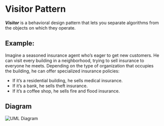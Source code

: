 # Visitor Pattern

**_Visitor_** is a behavioral design pattern that lets you separate algorithms from the objects on which they operate.

## Example:
Imagine a seasoned insurance agent who’s eager to get new customers. He can visit every building in a neighborhood, trying to sell insurance to everyone he meets. Depending on the type of organization that occupies the building, he can offer specialized insurance policies:
- If it’s a residential building, he sells medical insurance.
- If it’s a bank, he sells theft insurance.
- If it’s a coffee shop, he sells fire and flood insurance.

## Diagram
![UML Diagram](https://refactoring.guru/images/patterns/diagrams/visitor/structure-en-2x.png)
